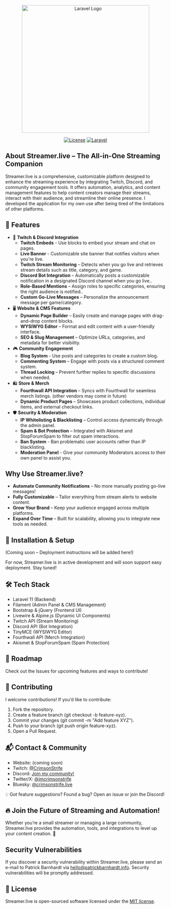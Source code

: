 <p align="center"><a href="https://laravel.com" target="_blank"><img src="https://raw.githubusercontent.com/laravel/art/master/logo-lockup/5%20SVG/2%20CMYK/1%20Full%20Color/laravel-logolockup-cmyk-red.svg" width="400" alt="Laravel Logo"></a></p>

<p align="center">
<a href="https://packagist.org/packages/laravel/framework"><img src="https://img.shields.io/packagist/l/laravel/framework" alt="License"></a>
<a href="[https://packagist.org/packages/laravel/framework](https://github.com/crimsonstrife/streamer.live/actions/workflows/laravel.yml)"><img src="https://github.com/crimsonstrife/streamer.live/actions/workflows/laravel.yml/badge.svg?branch=main" alt="Laravel"></a>
</p>

## About Streamer.live – The All-in-One Streaming Companion

Streamer.live is a comprehensive, customizable platform designed to enhance the streaming experience by integrating Twitch, Discord, and community engagement tools. It offers automation, analytics, and content management features to help content creators manage their streams, interact with their audience, and streamline their online presence. I developed the application for my own use after being tired of the limitations of other platforms.

## 🎯 Features

- 🔴 **Twitch & Discord Integration**
    - **Twitch Embeds** - Use blocks to embed your stream and chat on pages.
    - **Live Banner** - Customizable site banner that notifies visitors when you're live.
    - **Twitch Stream Monitoring** – Detects when you go live and retrieves stream details such as title, category, and game.
    - **Discord Bot Integration** – Automatically posts a customizable notification in a designated Discord channel when you go live..
    - **Role-Based Mentions** – Assign roles to specific categories, ensuring the right audience is notified..
    - **Custom Go-Live Messages** – Personalize the announcement message per game/category.
- 🖥️ **Website & CMS Features**
    - **Dynamic Page Builder** – Easily create and manage pages with drag-and-drop content blocks.
    - **WYSIWYG Editor** – Format and edit content with a user-friendly interface.
    - **SEO & Slug Management** – Optimize URLs, categories, and metadata for better visibility.
- 🎮 **Community Engagement**
    - **Blog System** - Use posts and categories to create a custom blog.
    - **Commenting System** – Engage with posts via a structured comment system.
    - **Thread Locking** – Prevent further replies to specific discussions when needed.
- 🛍️ **Store & Merch**
    - **Fourthwall API Integration** – Syncs with Fourthwall for seamless merch listings. (other vendors may come in future)
    - **Dynamic Product Pages** – Showcases product collections, individual items, and external checkout links.
- 🛡️ **Security & Moderation**
    - **IP Whitelisting & Blacklisting** – Control access dynamically through the admin panel.
    - **Spam & Bot Protection** – Integrated with Akismet and StopForumSpam to filter out spam interactions.
    - **Ban System** - Ban problematic user accounts rather than IP blacklisting.
    - **Moderation Panel** - Give your community Moderators access to their own panel to assist you.

## Why Use Streamer.live?

- **Automate Community Notifications** – No more manually posting go-live messages!
- **Fully Customizable** – Tailor everything from stream alerts to website content.
- **Grow Your Brand** – Keep your audience engaged across multiple platforms.
- **Expand Over Time** – Built for scalability, allowing you to integrate new tools as needed.

## 💾 Installation & Setup

(Coming soon – Deployment instructions will be added here!)

For now, Streamer.live is in active development and will soon support easy deployment. Stay tuned!

## 🛠️ Tech Stack

- Laravel 11 (Backend)
- Filament (Admin Panel & CMS Management)
- Bootstrap & jQuery (Frontend UI)
- Livewire & Alpine.js (Dynamic UI Components)
- Twitch API (Stream Monitoring)
- Discord API (Bot Integration)
- TinyMCE (WYSIWYG Editor)
- Fourthwall API (Merch Integration)
- Akismet & StopForumSpam (Spam Protection)

## 📌 Roadmap

Check out the Issues for upcoming features and ways to contribute!

## 👥 Contributing

I welcome contributions! If you’d like to contribute:

1. Fork the repository.
2. Create a feature branch (git checkout -b feature-xyz).
3. Commit your changes (git commit -m "Add feature XYZ").
4. Push to your branch (git push origin feature-xyz).
5. Open a Pull Request.

## 📬 Contact & Community

- Website: (coming soon)
- Twitch: [@CrimsonStrife](https://twitch.tv/crimsonstrife)
- Discord: [Join my community!](https://discord.gg/GXnhpTCQTT)
- Twitter/X: [@imcrimsonstrife](https://twitter.com/imcrimsonstrife)
- Bluesky: [@crimsonstrife.live](https://bsky.app/profile/crimsonstrife.live)

💡 Got feature suggestions? Found a bug? Open an issue or join the Discord!

## 🔥 Join the Future of Streaming and Automation!

Whether you’re a small streamer or managing a large community, Streamer.live provides the automation, tools, and integrations to level up your content creation. 🚀

## Security Vulnerabilities

If you discover a security vulnerability within Streamer.live, please send an e-mail to Patrick Barnhardt via [hello@patrickbarnhardt.info](mailto:hello@patrickbarnhardt.info). Security vulnerabilities will be promptly addressed.

## 📜 License

Streamer.live is open-sourced software licensed under the [MIT license](https://opensource.org/licenses/MIT).

